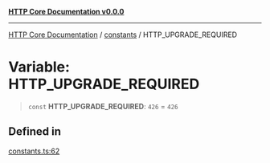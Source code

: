 [**HTTP Core Documentation v0.0.0**](../../README.md)

***

[HTTP Core Documentation](../../modules.md) / [constants](../README.md) / HTTP\_UPGRADE\_REQUIRED

# Variable: HTTP\_UPGRADE\_REQUIRED

> `const` **HTTP\_UPGRADE\_REQUIRED**: `426` = `426`

## Defined in

[constants.ts:62](https://github.com/stonemjs/http-core/blob/89981cacc9858cf786fba9df03b328b6b56a5b75/src/constants.ts#L62)
